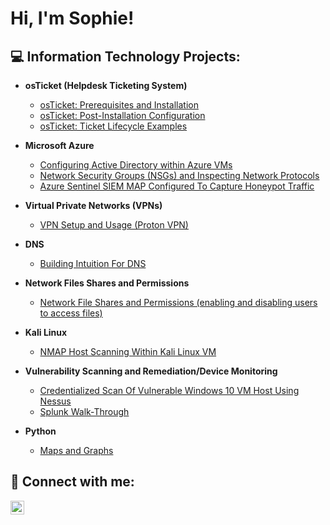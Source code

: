 <h1>Hi, I'm Sophie!
</a> </h1> 

<h2>💻 Information Technology Projects:</h2>

- <b>osTicket (Helpdesk Ticketing System)</b>
  - [osTicket: Prerequisites and Installation](https://github.com/coder83431/osticket-prereqs)
  - [osTicket: Post-Installation Configuration](https://github.com/coder83431/osTicket-Post-Installation-Setup/blob/main/README.md)
  - [osTicket: Ticket Lifecycle Examples](https://github.com/coder83431/os-ticket-master/blob/main/README.md)
- <b>Microsoft Azure</b>
  - [Configuring Active Directory within Azure VMs](https://github.com/coder83431/Configuring-Active-Directory-Within-Microsoft-VMs/blob/main/README.md)</i>
  - [Network Security Groups (NSGs) and Inspecting Network Protocols](https://github.com/coder83431/Network-Security-Groups-NSGs-and-Inspecting-Network-Protocols)
  - [Azure Sentinel SIEM MAP Configured To Capture Honeypot Traffic](https://github.com/coder83431/Configuring-Active-Directory-Within-Microsoft-VMs/blob/main/README.md)</i>

- <b>Virtual Private Networks (VPNs)</b>
  - [VPN Setup and Usage (Proton VPN)](https://github.com/coder83431/VPN-Setup-and-Usage-Proton-VPN-)

- <b>DNS</b>
  - [Building Intuition For DNS](https://github.com/coder83431/-Building-Intuition-for-DNS/blob/main/README.md)

- <b>Network Files Shares and Permissions</b>
  - [Network File Shares and Permissions (enabling and disabling users to access files)](https://github.com/coder83431/Network-File-Shares-and-Permissions/blob/main/README.md)

- <b>Kali Linux</b>
  - [NMAP Host Scanning Within Kali Linux VM](https://github.com/coder83431/NMAP-Scanning)

- <b>Vulnerability Scanning and Remediation/Device Monitoring</b>
   - [Credentialized Scan Of Vulnerable Windows 10 VM Host Using Nessus](https://github.com/coder83431/OpenVAS-Tutorial/blob/main/README.md)
   - [Splunk Walk-Through](https://github.com/coder83431/Python-Maps-and-Graphs)


- <b>Python</b>
  - [Maps and Graphs](https://github.com/coder83431/Python-Maps-and-Graphs)


<h2> 🤳 Connect with me:</h2>

[<img align="left" alt="JoshMadakor | LinkedIn" width="22px" src="https://cdn.jsdelivr.net/npm/simple-icons@v3/icons/linkedin.svg" />][linkedin]

[linkedin]: https://www.linkedin.com/in/sophie-giedraitis-285661219/
